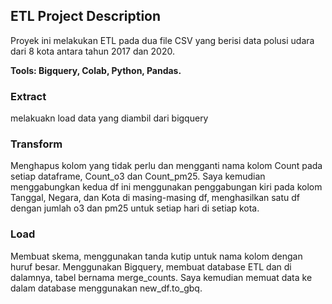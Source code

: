## ETL Project Description

Proyek ini melakukan ETL pada dua file CSV yang berisi data polusi udara dari 8 kota antara tahun 2017 dan 2020.


<b>Tools: Bigquery, Colab, Python, Pandas.</b>

### Extract 
melakuakn load data yang diambil dari bigquery

### Transform
Menghapus kolom yang tidak perlu dan mengganti nama kolom Count pada setiap dataframe, Count_o3 dan Count_pm25. Saya kemudian menggabungkan kedua df ini menggunakan penggabungan kiri pada kolom Tanggal, Negara, dan Kota di masing-masing df, menghasilkan satu df dengan jumlah o3 dan pm25 untuk setiap hari di setiap kota.

### Load 
Membuat skema, menggunakan tanda kutip untuk nama kolom dengan huruf besar. Menggunakan Bigquery, membuat database ETL dan di dalamnya, tabel bernama merge_counts. Saya kemudian memuat data ke dalam database menggunakan new_df.to_gbq. 
